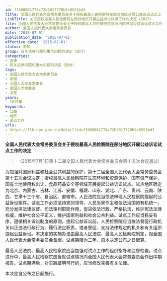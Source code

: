 ```yaml
---
id: ff808081774c72b3017770b9c8551bd3
title: 全国人民代表大会常务委员会关于授权最高人民检察院在部分地区开展公益诉讼试点工作的决定
LinkTitle: 关于授权最高人民检察院在部分地区开展公益诉讼试点工作的决定（2015）
file: 全国人民代表大会常务委员会关于授权最高人民检察院在部分地区开展公益诉讼试点工作的决定_20150701_ff808081774c72b3017770b9c8551bd3.docx
author: 全国人民代表大会常务委员会
date: '2015-07-01'
publication_date: '2015-07-01'
effective_date: '2015-07-01'
status: 未知
group: 有关法律问题和重大问题的决定（部分）
categories:
- 法律
- 有关法律问题和重大问题的决定（部分）
tags:
- 全国人民代表大会常务委员会
- 未知
- 全国人大及其常委会
- 全国人大常委会
- 决定
years:
- 2015年
keywords:
- 公益
- 地区
- 试点工作
urls:
- https://flk.npc.gov.cn/detail?id=ff808081774c72b3017770b9c8551bd3
---
```


**全国人民代表大会常务委员会关于授权最高人民检察院在部分地区开展公益诉讼试点工作的决定**

> （2015年7月1日第十二届全国人民代表大会常务委员会第十五次会议通过）

为加强对国家利益和社会公共利益的保护，第十二届全国人民代表大会常务委员会第十五次会议决定：授权最高人民检察院在生态环境和资源保护、国有资产保护、国有土地使用权出让、食品药品安全等领域开展提起公益诉讼试点。试点地区确定为北京、内蒙古、吉林、江苏、安徽、福建、山东、湖北、广东、贵州、云南、陕西、甘肃十三个省、自治区、直辖市。人民法院应当依法审理人民检察院提起的公益诉讼案件。试点工作必须坚持党的领导、人民当家作主和依法治国的有机统一，充分发挥法律监督、司法审判职能作用，促进依法行政、严格执法，维护宪法法律权威，维护社会公平正义，维护国家利益和社会公共利益。试点工作应当稳妥有序，遵循相关诉讼制度的原则。提起公益诉讼前，人民检察院应当依法督促行政机关纠正违法行政行为、履行法定职责，或者督促、支持法律规定的机关和有关组织提起公益诉讼。本决定的实施办法由最高人民法院、最高人民检察院制定，报全国人民代表大会常务委员会备案。试点期限为二年，自本决定公布之日起算。

最高人民法院、最高人民检察院应当加强对试点工作的组织指导和监督检查。试点进行中，最高人民检察院应当就试点情况向全国人民代表大会常务委员会作出中期报告。试点期满后，对实践证明可行的，应当修改完善有关法律。

本决定自公布之日起施行。

